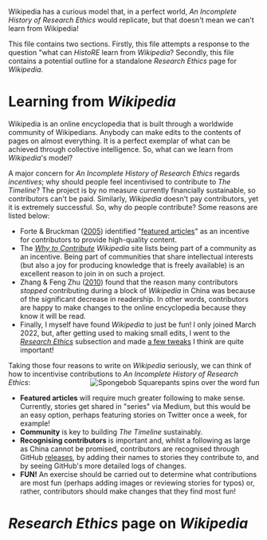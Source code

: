 Wikipedia has a curious model that, in a perfect world, _An Incomplete History of Research Ethics_ would replicate, but that doesn't mean we can't learn from Wikipedia!

This file contains two sections. Firstly, this file attempts a response to the question "what can _HistoRE_ learn from _Wikipedia_? Secondly, this file contains a potential outline for a standalone _Research Ethics_ page for _Wikipedia_.

# Learning from _Wikipedia_
Wikipedia is an online encyclopedia that is built through a worldwide community of Wikipedians. Anybody can make edits to the contents of pages on almost everything. It is a perfect exemplar of what can be achieved through collective intelligence. So, what can we learn from _Wikipedia_'s model?

A major concern for _An Incomplete History of Research Ethics_ regards _incentives_; why should people feel incentivised to contribute to _The Timeline_? The project is by no measure currently financially sustainable, so contributors can't be paid. Similarly, _Wikipedia_ doesn't pay contributors, yet it is extremely successful. So, why do people contribute? Some reasons are listed below:

* Forte & Bruckman ([2005](https://www.researchgate.net/publication/228355728_Why_do_people_write_for_Wikipedia_Incentives_to_contribute_to_open-content_publishing)) identified "[featured articles](https://en.wikipedia.org/wiki/Wikipedia:Featured_articles)" as an incentive for contributors to provide high-quality content.
* The [_Why to Contribute_](https://en.wikipedia.org/wiki/Wikipedia:Why_to_contribute#Community) _Wikipedia_ site lists being part of a community as an incentive. Being part of communities that share intellectual interests (but also a joy for producing knowledge that is freely available) is an excellent reason to join in on such a project.
* Zhang & Feng Zhu ([2010](10.1257/aer.101.4.1601)) found that the reason many contributors _stopped_ contributing during a block of _Wikipedia_ in China was because of the significant decrease in readership. In other words, contributors are happy to make changes to the online encyclopedia because they know it will be read.
* Finally, I myself have found _Wikipedia_ to just be fun! I only joined March 2022, but, after getting used to making small edits, I went to the _[Research Ethics](https://en.wikipedia.org/wiki/Research#Research_ethics)_ subsection and made [a few tweaks](https://twitter.com/hermeneuticist/status/1501999523119435777) I think are quite important!

Taking those four reasons to write on _Wikipedia_ seriously, we can think of how to incentivise contributions to _An Incomplete History of Research Ethics_:
<img align="right" alt="Spongebob Squarepants spins over the word fun" src="https://c.tenor.com/5wFPsulVqiYAAAAC/spongebob-fun.gif">

* **Featured articles** will require much greater following to make sense. Currently, stories get shared in "series" via Medium, but this would be an easy option, perhaps featuring stories on Twitter once a week, for example!
* **Community** is key to building _The Timeline_ sustainably.
* **Recognising contributors** is important and, whilst a following as large as China cannot be promised, contributors are recognised through GitHub [releases](https://github.com/Ismael-KG/An_Incomplete_History_of_Research_Ethics/releases), by adding their names to stories they contribute to, and by seeing GitHub's more detailed logs of changes.
* **FUN!** An exercise should be carried out to determine what contributions are most fun (perhaps adding images or reviewing stories for typos) or, rather, contributors should make changes that they find most fun!

# _Research Ethics_ page on _Wikipedia_
